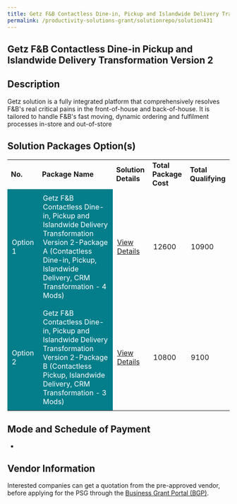 ```yaml
---
title: Getz F&B Contactless Dine-in, Pickup and Islandwide Delivery Transformation Version 2
permalink: /productivity-solutions-grant/solutionrepo/solution431
---
```


## Getz F&B Contactless Dine-in Pickup and Islandwide Delivery Transformation Version 2

## Description

Getz solution is a fully integrated platform that comprehensively resolves F&B's real critical pains in the front-of-house and back-of-house. It is tailored to handle F&B's fast moving, dynamic ordering and fulfilment processes in-store and out-of-store 



## Solution Packages Option(s)

<table>
<tr>
<td><b>No.</b></td>
<td><b>Package Name</b></td>
<td><b>Solution Details</b></td>
<td><b>Total Package Cost</b></td>
<td><b>Total Qualifying</b></td>
</tr>
<tr>
<td style='padding: 10px; background-color: #037E8A; color: #FFFFFF;'>Option 1</td>
<td style='padding: 10px; background-color: #037E8A; color: #FFFFFF;'>Getz F&B Contactless Dine-in, Pickup and Islandwide Delivery Transformation Version 2-Package A (Contactless Dine-in, Pickup, Islandwide Delivery, CRM Transformation - 4 Mods)</td>
<td style='padding: 10px;'><a href='https://www.gobusiness.gov.sg/images/psg/Getz_Group_Annex_3_20200702223650_Part_1.pdf' target='_blank'>View Details</a></td>
<td style='padding: 10px;'>12600</td>
<td style='padding: 10px;'>10900</td>
</tr>
<tr>
<td style='padding: 10px; background-color: #037E8A; color: #FFFFFF;'>Option 2</td>
<td style='padding: 10px; background-color: #037E8A; color: #FFFFFF;'>Getz F&B Contactless Dine-in, Pickup and Islandwide Delivery Transformation Version 2-Package B (Contactless Pickup, Islandwide Delivery, CRM Transformation - 3 Mods) </td>
<td style='padding: 10px;'><a href='https://www.gobusiness.gov.sg/images/psg/Getz_Group_Annex_3_20200702223650_Part_2.pdf' target='_blank'>View Details</a></td>
<td style='padding: 10px;'>10800</td>
<td style='padding: 10px;'>9100</td>
</tr>
</table>

## Mode and Schedule of Payment

 - 

## Vendor Information

 

Interested companies can get a quotation from the pre-approved vendor, before applying for the PSG through the <a href='https://www.businessgrants.gov.sg/' target='_blank' rel='noopener'>Business Grant Portal (BGP)</a>.

<script src="/jquery/resize-tables.js"></script>

